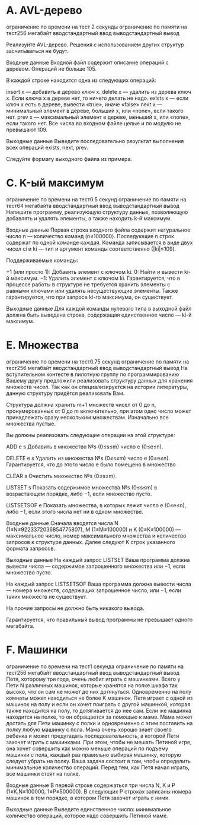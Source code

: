 # A. AVL-дерево
ограничение по времени на тест 2 секунды
ограничение по памяти на тест256 мегабайт
вводстандартный ввод
выводстандартный вывод

Реализуйте AVL-дерево. Решения с использованием других структур засчитываться не будут.

Входные данные
Входной файл содержит описание операций с деревом. Операций не больше 105.

В каждой строке находится одна из следующих операций:

insert x — добавить в дерево ключ x.
delete x — удалить из дерева ключ x. Если ключа x в дереве нет, то ничего делать не надо.
exists x — если ключ x есть в дереве, вывести «true», иначе «false»
next x — минимальный элемент в дереве, больший x, или «none», если такого нет.
prev x — максимальный элемент в дереве, меньший x, или «none», если такого нет.
Все числа во входном файле целые и по модулю не превышают 109.

Выходные данные
Выведите последовательно результат выполнения всех операций exists, next, prev.

Следуйте формату выходного файла из примера.

# C. K-ый максимум
ограничение по времени на тест0.5 секунд
ограничение по памяти на тест64 мегабайта
вводстандартный ввод
выводстандартный вывод
Напишите программу, реализующую структуру данных, позволяющую добавлять и удалять элементы, а также находить k-й максимум.

Входные данные
Первая строка входного файла содержит натуральное число n — количество команд (n≤100000). Последующие n строк содержат по одной команде каждая. Команда записывается в виде двух чисел ci и ki — тип и аргумент команды соответственно (|ki|≤109).

Поддерживаемые команды:

+1 (или просто 1): Добавить элемент с ключом ki.
   0: Найти и вывести ki-й максимум.
−1: Удалить элемент с ключом ki.
Гарантируется, что в процессе работы в структуре не требуется хранить элементы с равными ключами или удалять несуществующие элементы. Также гарантируется, что при запросе ki-го максимума, он существует.

Выходные данные
Для каждой команды нулевого типа в выходной файл должна быть выведена строка, содержащая единственное число — ki-й максимум.

# E. Множества
ограничение по времени на тест0.75 секунд
ограничение по памяти на тест256 мегабайт
вводстандартный ввод
выводстандартный вывод
На вступительном контесте в пилотную группу по программированию Вашему другу предложили реализовать структуру данных для хранения множеств чисел. Так как он специализируется на истории литературы, данную структуру придётся реализовать Вам.

Структура должна хранить m+1 множеств чисел от 0 до n, пронумерованных от 0 до m включительно, при этом одно число может принадлежать сразу нескольким множествам. Изначально все множества пустые.

Вы должны реализовать следующие операции на этой структуре:

ADD e s
Добавить в множество №s (0≤s≤m) число e (0≤e≤n).

DELETE e s
Удалить из множества №s (0≤s≤m) число e (0≤e≤n). Гарантируется, что до этого число e было помещено в множество

CLEAR s
Очистить множество №s (0≤s≤m).

LISTSET s
Показать содержимое множества №s (0≤s≤m) в возрастающем порядке, либо −1, если множество пусто.

LISTSETSOF e
Показать множества, в которых лежит число e (0≤e≤n), либо −1, если этого числа нет ни в одном множестве.

Входные данные
Сначала вводятся числа N (1≤N≤9223372036854775807), M (1≤M≤100000) и K (0≤K≤100000)  — максимальное число, номер максимального множества и количество запросов к структуре данных. Далее следуют K строк указанного формата запросов.

Выходные данные
На каждый запрос LISTSET Ваша программа должна вывести числа  — содержимое запрошенного множества или −1, если множество пусто.

На каждый запрос LISTSETSOF Ваша программа должна вывести числа  — номера множеств, содержащих запрошенное число, или −1, если таких множеств не существует.

На прочие запросы не должно быть никакого вывода.

Гарантируется, что правильный вывод программы не превышает одного мегабайта.

# F. Машинки
ограничение по времени на тест1 секунда
ограничение по памяти на тест256 мегабайт
вводстандартный ввод
выводстандартный вывод
Петя, которому три года, очень любит играть с машинками. Всего у Пети N различных машинок, которые хранятся на полке шкафа так высоко, что он сам не может до них дотянуться. Одновременно на полу комнаты может находиться не более K машинок. Петя играет с одной из машинок на полу и если он хочет поиграть с другой машинкой, которая также находится на полу, то дотягивается до нее сам. Если же машинка находится на полке, то он обращается за помощью к маме. Мама может достать для Пети машинку с полки и одновременно с этим поставить на полку любую машинку с пола. Мама очень хорошо знает своего ребенка и может предугадать последовательность, в которой Петя захочет играть с машинками. При этом, чтобы не мешать Петиной игре, она хочет совершить как можно меньше операций по подъему машинки с пола, каждый раз правильно выбирая машинку, которую следует убрать на полку. Ваша задача состоит в том, чтобы определить минимальное количество операций. Перед тем, как Петя начал играть, все машинки стоят на полке.

Входные данные
В первой строке содержаться три числа N, K и P (1≤K,N≤100000, 1≤P≤500000). В следующих P строках записаны номера машинок в том порядке, в котором Петя захочет играть с ними.

Выходные данные
Выведите единственное число: минимальное количество операций, которое надо совершить Петиной маме.
